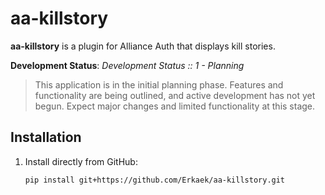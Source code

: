 # aa-killstory

**aa-killstory** is a plugin for Alliance Auth that displays kill stories.

**Development Status**: *Development Status :: 1 - Planning*  
> This application is in the initial planning phase. Features and functionality are being outlined, and active development has not yet begun. Expect major changes and limited functionality at this stage.

## Installation

1. Install directly from GitHub:
   ```bash
   pip install git+https://github.com/Erkaek/aa-killstory.git
